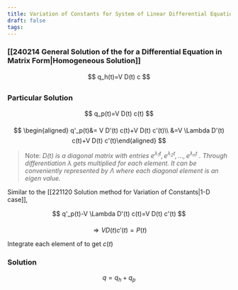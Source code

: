```yaml
---
title: Variation of Constants for System of Linear Differential Equation
draft: false
tags:
---
```

  
### [[240214 General Solution of the for a Differential Equation in Matrix Form|Homogeneous Solution]]

$$
q_h(t)=V D(t) c
$$

### Particular Solution

$$
q_p(t)=V D(t) c(t)
$$



$$
\begin{aligned} q'_p(t)&= V D'(t) c(t)+V D(t) c'(t)\\
&=V \Lambda D'(t) c(t)+V D(t) c'(t)\end{aligned}
$$

> Note: *$D(t)$ is a diagonal matrix with entries $e^{\lambda_1 t}, e^{\lambda_2 t}, \ldots, e^{\lambda_n t}$ . Through differentiation $\lambda$ gets multiplied for each element. It can be conveniently represented by $\Lambda$ where each diagonal element is an eigen value.*

Similar to the [[221120 Solution method for Variation of Constants|1-D case]], 

$$
q'_p(t)-V \Lambda D'(t) c(t)=V D(t) c'(t)
$$


$$
\Rightarrow V D(t) c'(t) = P(t)
$$

Integrate each element of to get $c(t)$
### Solution 

$$
q = q_h + q_p
$$


